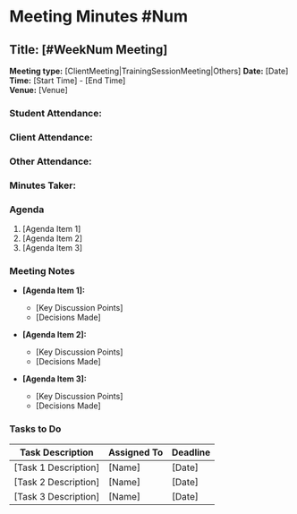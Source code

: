 # Meeting Minutes #Num

## Title: [#WeekNum Meeting]
**Meeting type:** [ClientMeeting|TrainingSessionMeeting|Others]
**Date:** [Date]  
**Time:** [Start Time] - [End Time]  
**Venue:** [Venue] 

### Student Attendance:
### Client Attendance:
### Other Attendance: 
### Minutes Taker:

### Agenda
1. [Agenda Item 1]
2. [Agenda Item 2]
3. [Agenda Item 3]

### Meeting Notes
- **[Agenda Item 1]:**
  - [Key Discussion Points]
  - [Decisions Made]

- **[Agenda Item 2]:**
  - [Key Discussion Points]
  - [Decisions Made]

- **[Agenda Item 3]:**
  - [Key Discussion Points]
  - [Decisions Made]
 
### Tasks to Do
| Task Description          | Assigned To  | Deadline     |
| ------------------------- | ------------ | ------------ |
| [Task 1 Description]      | [Name]       | [Date]       |
| [Task 2 Description]      | [Name]       | [Date]       |
| [Task 3 Description]      | [Name]       | [Date]       |



